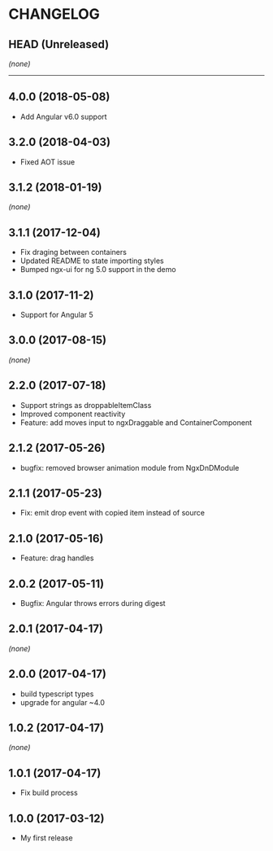CHANGELOG
=========

## HEAD (Unreleased)
_(none)_

--------------------

## 4.0.0 (2018-05-08)
* Add Angular v6.0 support

## 3.2.0 (2018-04-03)
* Fixed AOT issue

## 3.1.2 (2018-01-19)
_(none)_

## 3.1.1 (2017-12-04)
* Fix draging between containers
* Updated README to state importing styles
* Bumped ngx-ui for ng 5.0 support in the demo

## 3.1.0 (2017-11-2)

* Support for Angular 5

## 3.0.0 (2017-08-15)
_(none)_

## 2.2.0 (2017-07-18)
* Support strings as droppableItemClass
* Improved component reactivity
* Feature: add moves input to ngxDraggable and ContainerComponent

## 2.1.2 (2017-05-26)
* bugfix: removed browser animation module from NgxDnDModule

## 2.1.1 (2017-05-23)
* Fix: emit drop event with copied item instead of source

## 2.1.0 (2017-05-16)
* Feature: drag handles

## 2.0.2 (2017-05-11)
* Bugfix: Angular throws errors during digest

## 2.0.1 (2017-04-17)
_(none)_

## 2.0.0 (2017-04-17)
* build typescript types
* upgrade for angular ~4.0

## 1.0.2 (2017-04-17)
_(none)_

## 1.0.1 (2017-04-17)
* Fix build process

## 1.0.0 (2017-03-12)
* My first release

